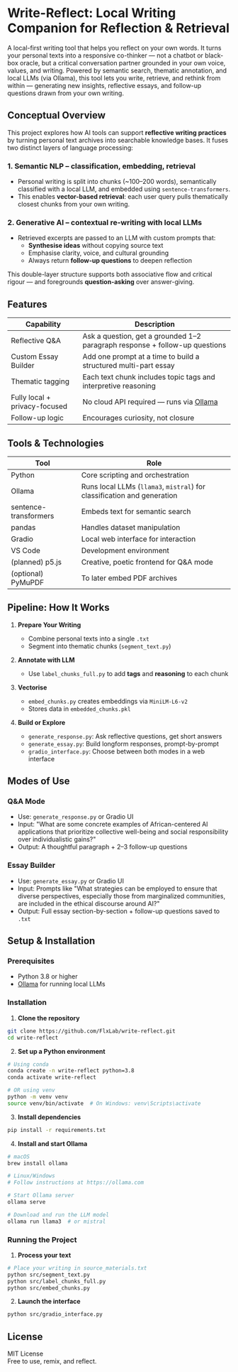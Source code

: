# Write-Reflect: Local Writing Companion for Reflection & Retrieval

A local-first writing tool that helps you reflect on your own words. It turns your personal texts into a responsive co-thinker — not a chatbot or black-box oracle, but a critical conversation partner grounded in your own voice, values, and writing. Powered by semantic search, thematic annotation, and local LLMs (via Ollama), this tool lets you write, retrieve, and rethink from within — generating new insights, reflective essays, and follow-up questions drawn from your own writing.

## Conceptual Overview

This project explores how AI tools can support **reflective writing practices** by turning personal text archives into searchable knowledge bases. It fuses two distinct layers of language processing:

### 1. **Semantic NLP** – classification, embedding, retrieval
- Personal writing is split into chunks (~100–200 words), semantically classified with a local LLM, and embedded using `sentence-transformers`.
- This enables **vector-based retrieval**: each user query pulls thematically closest chunks from your own writing.

### 2. **Generative AI** – contextual re-writing with local LLMs
- Retrieved excerpts are passed to an LLM with custom prompts that:
  - **Synthesise ideas** without copying source text
  - Emphasise clarity, voice, and cultural grounding
  - Always return **follow-up questions** to deepen reflection

This double-layer structure supports both associative flow and critical rigour — and foregrounds **question-asking** over answer-giving.

## Features

| Capability                      | Description |
|----------------------------------|-------------|
| Reflective Q&A                  | Ask a question, get a grounded 1–2 paragraph response + follow-up questions |
| Custom Essay Builder            | Add one prompt at a time to build a structured multi-part essay |
| Thematic tagging                | Each text chunk includes topic tags and interpretive reasoning |
| Fully local + privacy-focused   | No cloud API required — runs via [Ollama](https://ollama.com) |
| Follow-up logic                 | Encourages curiosity, not closure |

## Tools & Technologies

| Tool                | Role |
|---------------------|------|
| Python              | Core scripting and orchestration |
| Ollama              | Runs local LLMs (`llama3`, `mistral`) for classification and generation |
| sentence-transformers | Embeds text for semantic search |
| pandas              | Handles dataset manipulation |
| Gradio              | Local web interface for interaction |
| VS Code             | Development environment |
| (planned) p5.js     | Creative, poetic frontend for Q&A mode |
| (optional) PyMuPDF  | To later embed PDF archives |

## Pipeline: How It Works

1. **Prepare Your Writing**
   - Combine personal texts into a single `.txt`
   - Segment into thematic chunks (`segment_text.py`)

2. **Annotate with LLM**
   - Use `label_chunks_full.py` to add **tags** and **reasoning** to each chunk

3. **Vectorise**
   - `embed_chunks.py` creates embeddings via `MiniLM-L6-v2`
   - Stores data in `embedded_chunks.pkl`

4. **Build or Explore**
   - `generate_response.py`: Ask reflective questions, get short answers
   - `generate_essay.py`: Build longform responses, prompt-by-prompt
   - `gradio_interface.py`: Choose between both modes in a web interface

## Modes of Use

### Q&A Mode
- Use: `generate_response.py` or Gradio UI
- Input: "What are some concrete examples of African-centered AI applications that prioritize collective well-being and social responsibility over individualistic gains?"
- Output: A thoughtful paragraph + 2–3 follow-up questions

### Essay Builder
- Use: `generate_essay.py` or Gradio UI
- Input: Prompts like "What strategies can be employed to ensure that diverse perspectives, especially those from marginalized communities, are included in the ethical discourse around AI?"
- Output: Full essay section-by-section + follow-up questions saved to `.txt`

## Setup & Installation

### Prerequisites
- Python 3.8 or higher
- [Ollama](https://ollama.com) for running local LLMs

### Installation

1. **Clone the repository**
```bash
git clone https://github.com/FlxLab/write-reflect.git
cd write-reflect
```

2. **Set up a Python environment**
```bash
# Using conda
conda create -n write-reflect python=3.8
conda activate write-reflect

# OR using venv
python -m venv venv
source venv/bin/activate  # On Windows: venv\Scripts\activate
```

3. **Install dependencies**
```bash
pip install -r requirements.txt
```

4. **Install and start Ollama**
```bash
# macOS
brew install ollama

# Linux/Windows
# Follow instructions at https://ollama.com

# Start Ollama server
ollama serve

# Download and run the LLM model
ollama run llama3  # or mistral
```

### Running the Project

1. **Process your text**
```bash
# Place your writing in source_materials.txt
python src/segment_text.py
python src/label_chunks_full.py
python src/embed_chunks.py
```

2. **Launch the interface**
```bash
python src/gradio_interface.py
```

## License

MIT License  
Free to use, remix, and reflect.
